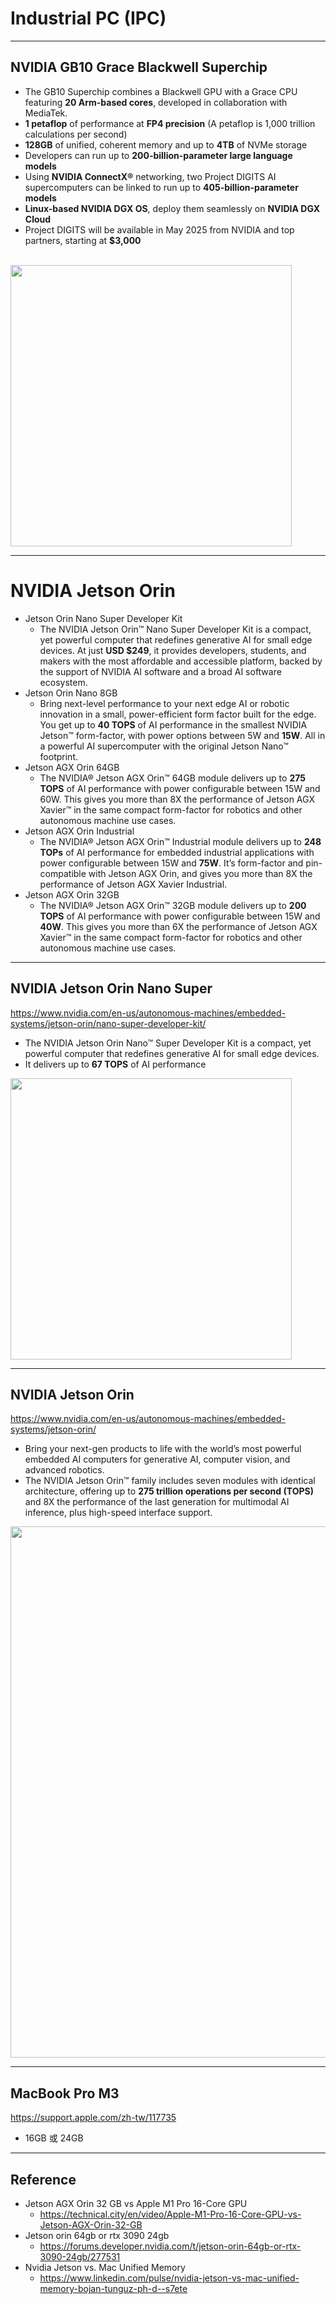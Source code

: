 # Industrial PC (IPC)


---
## NVIDIA GB10 Grace Blackwell Superchip
*  The GB10 Superchip combines a Blackwell GPU with a Grace CPU featuring **20 Arm-based cores**, developed in collaboration with MediaTek.
* **1 petaflop** of performance at **FP4 precision** (A petaflop is 1,000 trillion calculations per second)
* **128GB** of unified, coherent memory and up to **4TB** of NVMe storage
* Developers can run up to **200-billion-parameter large language models**
* Using **NVIDIA ConnectX®** networking, two Project DIGITS AI supercomputers can be linked to run up to **405-billion-parameter models**
* **Linux-based NVIDIA DGX OS**, deploy them seamlessly on **NVIDIA DGX Cloud**
* Project DIGITS will be available in May 2025 from NVIDIA and top partners, starting at **$3,000**

<br/>
<img src="https://github.com/user-attachments/assets/926a0963-1248-4a10-a49f-961c836bf46d" width=450>


---
# NVIDIA Jetson Orin

* Jetson Orin Nano Super Developer Kit
    * The NVIDIA Jetson Orin™ Nano Super Developer Kit is a compact, yet powerful computer that redefines generative AI for small edge devices. At just **USD $249**, it provides developers, students, and makers with the most affordable and accessible platform, backed by the support of NVIDIA AI software and a broad AI software ecosystem.  
* Jetson Orin Nano 8GB
    * Bring next-level performance to your next edge AI or robotic innovation in a small, power-efficient form factor built for the edge. You get up to **40 TOPS** of AI performance in the smallest NVIDIA Jetson™ form-factor, with power options between 5W and **15W**. All in a powerful AI supercomputer with the original Jetson Nano™ footprint.  
* Jetson AGX Orin 64GB
    * The NVIDIA® Jetson AGX Orin™ 64GB module delivers up to **275 TOPS** of AI performance with power configurable between 15W and 60W. This gives you more than 8X the performance of Jetson AGX Xavier™ in the same compact form-factor for robotics and other autonomous machine use cases.
* Jetson AGX Orin Industrial
    * The NVIDIA® Jetson AGX Orin™ Industrial module delivers up to **248 TOPs** of AI performance for embedded industrial applications with power configurable between 15W and **75W**. It’s form-factor and pin-compatible with Jetson AGX Orin, and gives you more than 8X the performance of Jetson AGX Xavier Industrial.
* Jetson AGX Orin 32GB
    * The NVIDIA® Jetson AGX Orin™ 32GB module delivers up to **200 TOPS** of AI performance with power configurable between 15W and **40W**. This gives you more than 6X the performance of Jetson AGX Xavier™ in the same compact form-factor for robotics and other autonomous machine use cases.

---
## NVIDIA Jetson Orin Nano Super
https://www.nvidia.com/en-us/autonomous-machines/embedded-systems/jetson-orin/nano-super-developer-kit/

* The NVIDIA Jetson Orin Nano™ Super Developer Kit is a compact, yet powerful computer that redefines generative AI for small edge devices.
* It delivers up to **67 TOPS** of AI performance

<img src="https://github.com/user-attachments/assets/b17f9f23-76ab-4956-a94f-cf21b4258d70" width=450>


---
## NVIDIA Jetson Orin
https://www.nvidia.com/en-us/autonomous-machines/embedded-systems/jetson-orin/

* Bring your next-gen products to life with the world’s most powerful embedded AI computers for generative AI, computer vision, and advanced robotics.
* The NVIDIA Jetson Orin™ family includes seven modules with identical architecture, offering up to **275 trillion operations per second (TOPS)** and 8X the performance of the last generation for multimodal AI inference, plus high-speed interface support.

<img src="https://github.com/user-attachments/assets/4182120f-e9a2-4cb9-a41e-6ef70108c12f" width=850>

---
## MacBook Pro M3
https://support.apple.com/zh-tw/117735

* 16GB 或 24GB

---
## Reference

* Jetson AGX Orin 32 GB vs Apple M1 Pro 16-Core GPU
   * https://technical.city/en/video/Apple-M1-Pro-16-Core-GPU-vs-Jetson-AGX-Orin-32-GB
* Jetson orin 64gb or rtx 3090 24gb
   * https://forums.developer.nvidia.com/t/jetson-orin-64gb-or-rtx-3090-24gb/277531
* Nvidia Jetson vs. Mac Unified Memory
   * https://www.linkedin.com/pulse/nvidia-jetson-vs-mac-unified-memory-bojan-tunguz-ph-d--s7ete
